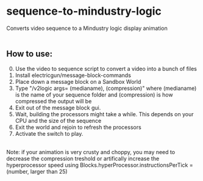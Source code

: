 # sequence-to-mindustry-logic
Converts video sequence to a Mindustry logic display animation <br> <br>
## How to use:
0. Use the video to sequence script to convert a video into a bunch of files <br>
1. Install electricgun/message-block-commands <br>
2. Place down a message block on a Sandbox World <br>
3. Type "/v2logic args= (medianame), (compression)" where (medianame) is the name of your sequence folder and (compression) is how compressed the output will be <br>
4. Exit out of the message block gui. <br>
5. Wait, building the processors might take a while. This depends on your CPU and the size of the sequence <br>
6. Exit the world and rejoin to refresh the processors <br>
7. Activate the switch to play. <br> <br>
  
Note: if your animation is very crusty and choppy, you may need to decrease the compression treshold or artifically increase the hyperprocessor speed using Blocks.hyperProcessor.instructionsPerTick = (number, larger than 25)
